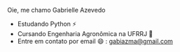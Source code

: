 Oie, me chamo Gabrielle Azevedo

-  Estudando Python ⚡
-  Cursando Engenharia Agronômica na UFRRJ 🌱
-  Entre em contato por email 😄 :
    gabiazma@gmail.com
